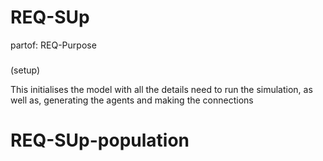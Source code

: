# REQ-SUp
partof: REQ-Purpose

### 
(setup)

This initialises the model with all the details need to run the simulation, as well as, generating the agents and making the connections

# REQ-SUp-population

